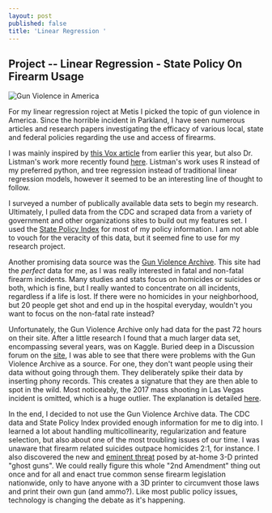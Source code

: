 ```yaml
---
layout: post
published: false
title: 'Linear Regression '
---
```

## Project -- Linear Regression - State Policy On Firearm Usage


![Gun Violence in America](https://cdn.zmescience.com/wp-content/uploads/2017/01/635849554906566488-1921592675_gun20violence.jpg)

For my linear regression roject at Metis I picked the topic of gun violence in America. Since the horrible incident in Parkland, I have seen numerous articles and research papers investigating the efficacy of various local, state and federal policies regarding the use and access of firearms. 

I was mainly inspired by [this Vox article](https://www.vox.com/policy-and-politics/2017/10/2/16399418/us-gun-violence-statistics-maps-charts) from earlier this year, but also Dr. Listman's work more recently found [here](https://towardsdatascience.com/predicting-gun-death-rate-from-gun-laws-d96041c14198). Listman's work uses R instead of my preferred python, and tree regression instead of traditional linear regression models, however it seemed to be an interesting line of thought to follow. 

I surveyed a number of publically available data sets to begin my research. Ultimately, I pulled data from the CDC and scraped data from a variety of government and other organizations sites to build out my features set. I used the [State Policy Index](http://www.statepolicyindex.com/data/) for most of my policy information. I am not able to vouch for the veracity of this data, but it seemed fine to use for my research project.  

Another promising data source was the [Gun Violence Archive](http://www.gunviolencearchive.org/). This site had the *perfect* data for me, as I was really interested in fatal and non-fatal firearm incidents. Many studies and stats focus on homicides or suicides or both, which is fine, but I really wanted to concentrate on all incidents, regardless if a life is lost. If there were no homicides in your neighborhood, but 20 people get shot and end up in the hospital everyday, wouldn't you want to focus on the non-fatal rate instead?  

Unfortunately, the Gun Violence Archive only had data for the past 72 hours on their site. After a little research I found that a much larger data set, encompassing several years, was on Kaggle. Buried deep in a Discussion forum on the [site](https://www.kaggle.com/jameslko/gun-violence-data/discussion), I was able to see that there were problems with the Gun Violence Archive as a source. For one, they don't want people using their data without going through them. They deliberately spike their data by inserting phony records. This creates a signature that they are then able to spot in the wild. Most noticeably, the 2017 mass shooting in Las Vegas incident is omitted, which is a huge outlier. The explanation is detailed [here](https://www.kaggle.com/jameslko/gun-violence-data/discussion/55307). 

In the end, I decided to not use the Gun Violence Archive data. The CDC data and State Policy Index provided enough information for me to dig into. I learned a lot about handling multicollinearity, regularization and feature selection, but also about one of the most troubling issues of our time. I was unaware that firearm related suicides outpace homicides 2:1, for instance. I also discovered the new and [eminent threat](https://www.wired.com/story/a-landmark-legal-shift-opens-pandoras-box-for-diy-guns/) posed by at-home 3-D printed "ghost guns". We could really figure this whole "2nd Amendment" thing out once and for all and enact true common sense firearm legislation nationwide, only to have anyone with a 3D printer to circumvent those laws and print their own gun (and ammo?). Like most public policy issues, technology is changing the debate as it's happening. 




